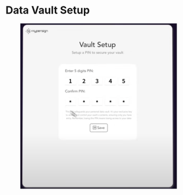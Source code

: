 # Data Vault Setup

<figure><img src="../../../.gitbook/assets/image (2) (1) (1).png" alt=""><figcaption></figcaption></figure>
